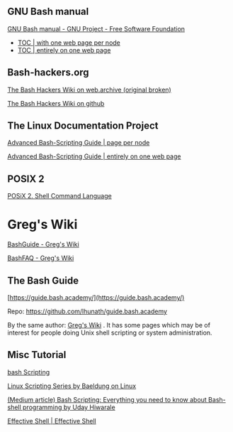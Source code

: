 ## GNU Bash manual



[GNU Bash manual - GNU Project - Free Software Foundation](https://www.gnu.org/software/bash/manual/) 

-  [TOC | with one web page per node](https://www.gnu.org/software/bash/manual/html_node/index.html#SEC_Contents) 
-  [TOC | entirely on one web page](https://www.gnu.org/software/bash/manual/bash.html#SEC_Contents) 



## Bash-hackers.org

[The Bash Hackers Wiki on web.archive (original broken)](https://web.archive.org/web/20230328220001/https://wiki.bash-hackers.org/start) 

[The Bash Hackers Wiki on github](https://flokoe.github.io/bash-hackers-wiki/) 



## The Linux Documentation Project 

[Advanced Bash-Scripting Guide | page per node](https://tldp.org/LDP/abs/html/index.html) 

[Advanced Bash-Scripting Guide | entirely on one web page](https://tldp.org/LDP/abs/html/abs-guide.html) 



## POSIX 2

[POSiX 2. Shell Command Language](https://pubs.opengroup.org/onlinepubs/9699919799.2018edition/)



# Greg's Wiki

 [BashGuide - Greg's Wiki](https://mywiki.wooledge.org/BashGuide) 

 [BashFAQ - Greg's Wiki](https://mywiki.wooledge.org/BashFAQ) 



## The Bash Guide

 [https://guide.bash.academy/](https://guide.bash.academy/) 

Repo: https://github.com/lhunath/guide.bash.academy

By the same author: [Greg's Wiki](https://mywiki.wooledge.org/) . It has some pages which may be of interest for people doing Unix shell scripting or system administration. 



## Misc Tutorial

[bash Scripting](http://linuxsig.org/files/bash_scripting.html) 

[Linux Scripting Series by Baeldung on Linux](https://www.baeldung.com/linux/linux-scripting-series) 

[(Medium article) Bash Scripting: Everything you need to know about Bash-shell programming by Uday Hiwarale ](https://medium.com/sysf/bash-scripting-everything-you-need-to-know-about-bash-shell-programming-cd08595f2fba) 

[Effective Shell | Effective Shell](https://effective-shell.com/) 

